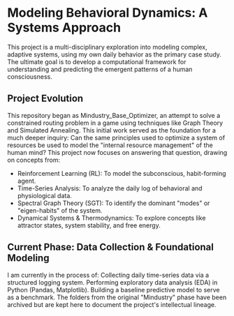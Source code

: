# Modeling Behavioral Dynamics: A Systems Approach
This project is a multi-disciplinary exploration into modeling complex, adaptive systems, using my own daily behavior as the primary case study. The ultimate goal is to develop a computational framework for understanding and predicting the emergent patterns of a human consciousness.
## Project Evolution
This repository began as Mindustry_Base_Optimizer, an attempt to solve a constrained routing problem in a game using techniques like Graph Theory and Simulated Annealing. This initial work served as the foundation for a much deeper inquiry: Can the same principles used to optimize a system of resources be used to model the "internal resource management" of the human mind?
This project now focuses on answering that question, drawing on concepts from:
- Reinforcement Learning (RL): To model the subconscious, habit-forming agent.
- Time-Series Analysis: To analyze the daily log of behavioral and physiological data.
- Spectral Graph Theory (SGT): To identify the dominant "modes" or "eigen-habits" of the system.
- Dynamical Systems & Thermodynamics: To explore concepts like attractor states, system stability, and free energy.

## Current Phase: Data Collection & Foundational Modeling
I am currently in the process of:
Collecting daily time-series data via a structured logging system.
Performing exploratory data analysis (EDA) in Python (Pandas, Matplotlib).
Building a baseline predictive model to serve as a benchmark.
The folders from the original "Mindustry" phase have been archived but are kept here to document the project's intellectual lineage.
